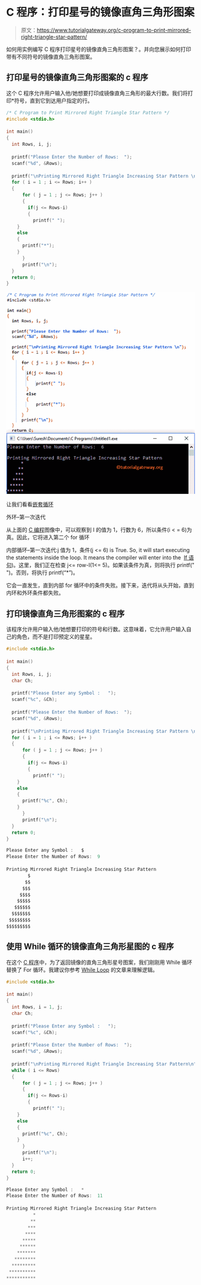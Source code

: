 # C 程序：打印星号的镜像直角三角形图案

> 原文：<https://www.tutorialgateway.org/c-program-to-print-mirrored-right-triangle-star-pattern/>

如何用实例编写 C 程序打印星号的镜像直角三角形图案？。并向您展示如何打印带有不同符号的镜像直角三角形图案。

## 打印星号的镜像直角三角形图案的 c 程序

这个 C 程序允许用户输入他/她想要打印成镜像直角三角形的最大行数。我们将打印*符号，直到它到达用户指定的行。

```c
/* C Program to Print Mirrored Right Triangle Star Pattern */
#include <stdio.h>

int main() 
{
  int Rows, i, j;

  printf("Please Enter the Number of Rows:  ");
  scanf("%d", &Rows);

  printf("\nPrinting Mirrored Right Triangle Increasing Star Pattern \n");
  for ( i = 1 ; i <= Rows; i++ ) 
  {
      for ( j = 1 ; j <= Rows; j++ ) 
      {
      	if(j <= Rows-i)
      	{
          printf(" ");
	}
	else
	{
	  printf("*");		  	
	}         
      }
      printf("\n");
  }
  return 0;
}
```

![C Program to Print Mirrored Right Triangle Star Pattern 1](img/a4679c7c2d215443f553b0b0dc254cfc.png)

让我们看看[嵌套循环](https://www.tutorialgateway.org/for-loop-in-c-programming/)

外环–第一次迭代

从上面的 [C 编程](https://www.tutorialgateway.org/c-programming/)图像中，可以观察到 I 的值为 1，行数为 6，所以条件(i < = 6)为真。因此，它将进入第二个 for 循环

内部循环–第一次迭代:j 值为 1，条件(j <= 6) is True. So, it will start executing the statements inside the loop. It means the compiler will enter into the  [If 语句](https://www.tutorialgateway.org/if-statement-in-c/))。这里，我们正在检查 j<= row-I(1<= 5)。如果该条件为真，则将执行 printf(" ")。否则，将执行 printf(“*”)。

它会一直发生，直到内部 for 循环中的条件失败。接下来，迭代将从头开始，直到内环和外环条件都失败。

## 打印镜像直角三角形图案的 c 程序

该程序允许用户输入他/她想要打印的符号和行数。这意味着，它允许用户输入自己的角色，而不是打印预定义的星星。

```c
#include <stdio.h>

int main() 
{
  int Rows, i, j;
  char Ch;

  printf("Please Enter any Symbol :   ");
  scanf("%c", &Ch);  

  printf("Please Enter the Number of Rows:  ");
  scanf("%d", &Rows);

  printf("\nPrinting Mirrored Right Triangle Increasing Star Pattern \n");
  for ( i = 1 ; i <= Rows; i++ ) 
  {
      for ( j = 1 ; j <= Rows; j++ ) 
      {
      	if(j <= Rows-i)
      	{
      	  printf(" ");
	}
	else
	{
	  printf("%c", Ch);		  	
	}         
      }
      printf("\n");
  }
  return 0;
}
```

```c
Please Enter any Symbol :   $
Please Enter the Number of Rows:  9

Printing Mirrored Right Triangle Increasing Star Pattern 
        $
       $$
      $$$
     $$$$
    $$$$$
   $$$$$$
  $$$$$$$
 $$$$$$$$
$$$$$$$$$
```

## 使用 While 循环的镜像直角三角形星图的 c 程序

在这个 [C 程序](https://www.tutorialgateway.org/c-programming-examples/)中，为了返回镜像的直角三角形星号图案，我们刚刚用 While 循环替换了 For 循环。我建议你参考 [While Loop](https://www.tutorialgateway.org/while-loop-in-c/) 的文章来理解逻辑。

```c
#include <stdio.h>

int main() 
{
  int Rows, i = 1, j;
  char Ch;

  printf("Please Enter any Symbol :   ");
  scanf("%c", &Ch);  

  printf("Please Enter the Number of Rows:  ");
  scanf("%d", &Rows);

  printf("\nPrinting Mirrored Right Triangle Increasing Star Pattern\n");
  while ( i <= Rows) 
  {
      for ( j = 1 ; j <= Rows; j++ ) 
      {
      	if(j <= Rows-i)
      	{
     	  printf(" ");
	}
	else
	{
	  printf("%c", Ch);		  	
	}         
      }
      printf("\n");
      i++;
  }
  return 0;
}
```

```c
Please Enter any Symbol :   *
Please Enter the Number of Rows:  11

Printing Mirrored Right Triangle Increasing Star Pattern
          *
         **
        ***
       ****
      *****
     ******
    *******
   ********
  *********
 **********
***********
```